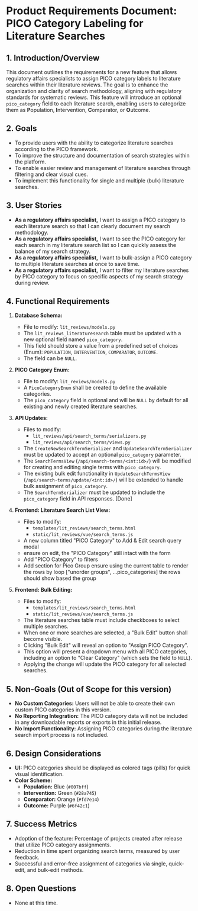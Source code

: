 # Product Requirements Document: PICO Category Labeling for Literature Searches

## 1. Introduction/Overview

This document outlines the requirements for a new feature that allows regulatory affairs specialists to assign PICO category labels to literature searches within their literature reviews. The goal is to enhance the organization and clarity of search methodology, aligning with regulatory standards for systematic reviews. This feature will introduce an optional `pico_category` field to each literature search, enabling users to categorize them as **P**opulation, **I**ntervention, **C**omparator, or **O**utcome.

## 2. Goals

*   To provide users with the ability to categorize literature searches according to the PICO framework.
*   To improve the structure and documentation of search strategies within the platform.
*   To enable easier review and management of literature searches through filtering and clear visual cues.
*   To implement this functionality for single and multiple (bulk) literature searches.

## 3. User Stories

*   **As a regulatory affairs specialist,** I want to assign a PICO category to each literature search so that I can clearly document my search methodology.
*   **As a regulatory affairs specialist,** I want to see the PICO category for each search in my literature search list so I can quickly assess the balance of my search strategy.
*   **As a regulatory affairs specialist,** I want to bulk-assign a PICO category to multiple literature searches at once to save time.
*   **As a regulatory affairs specialist,** I want to filter my literature searches by PICO category to focus on specific aspects of my search strategy during review.

## 4. Functional Requirements

1.  **Database Schema:**
    *   File to modify: `lit_reviews/models.py`
    *   The `lit_reviews_literaturesearch` table must be updated with a new optional field named `pico_category`.
    *   This field should store a value from a predefined set of choices (Enum): `POPULATION`, `INTERVENTION`, `COMPARATOR`, `OUTCOME`.
    *   The field can be `NULL`.

2.  **PICO Category Enum:**
    *   File to modify: `lit_reviews/models.py`
    *   A `PicoCategoryEnum` shall be created to define the available categories.
    *   The `pico_category` field is optional and will be `NULL` by default for all existing and newly created literature searches.

3.  **API Updates:**
    *   Files to modify:
        *   `lit_reviews/api/search_terms/serializers.py`
        *   `lit_reviews/api/search_terms/views.py`
    *   The `CreateNewSearchTermSerializer` and `UpdateSearchTermSerializer` must be updated to accept an optional `pico_category` parameter.
    *   The `SearchTermsView` (`/api/search-terms/<int:id>/`) will be modified for creating and editing single terms with `pico_category`.
    *   The existing bulk edit functionality in `UpdateSearchTermsView` (`/api/search-terms/update/<int:id>/`) will be extended to handle bulk assignment of `pico_category`.
    *   The `SearchTermSerializer` must be updated to include the `pico_category` field in API responses. [Done]

4.  **Frontend: Literature Search List View:**
    *   Files to modify:
        *   `templates/lit_reviews/search_terms.html`
        *   `static/lit_reviews/vue/search_terms.js`
    *   A new column titled "PICO Category" to Add & Edit search query modal
    *   ensure on edit, the "PICO Category" still intact with the form
    *   Add "PICO Category" to filters
    *   Add section for Pico Group ensure using the current table to render the rows by loop ["unorder groups", ...pico_categories]
        the rows should show based the group

5.  **Frontend: Bulk Editing:**
    *   Files to modify:
        *   `templates/lit_reviews/search_terms.html`
        *   `static/lit_reviews/vue/search_terms.js`
    *   The literature searches table must include checkboxes to select multiple searches.
    *   When one or more searches are selected, a "Bulk Edit" button shall become visible.
    *   Clicking "Bulk Edit" will reveal an option to "Assign PICO Category".
    *   This option will present a dropdown menu with all PICO categories, including an option to "Clear Category" (which sets the field to `NULL`).
    *   Applying the change will update the PICO category for all selected searches.

## 5. Non-Goals (Out of Scope for this version)

*   **No Custom Categories:** Users will not be able to create their own custom PICO categories in this version.
*   **No Reporting Integration:** The PICO category data will not be included in any downloadable reports or exports in this initial release.
*   **No Import Functionality:** Assigning PICO categories during the literature search import process is not included.

## 6. Design Considerations

*   **UI:** PICO categories should be displayed as colored tags (pills) for quick visual identification.
*   **Color Scheme:**
    *   **Population:** Blue (`#007bff`)
    *   **Intervention:** Green (`#28a745`)
    *   **Comparator:** Orange (`#fd7e14`)
    *   **Outcome:** Purple (`#6f42c1`)

## 7. Success Metrics

*   Adoption of the feature: Percentage of projects created after release that utilize PICO category assignments.
*   Reduction in time spent organizing search terms, measured by user feedback.
*   Successful and error-free assignment of categories via single, quick-edit, and bulk-edit methods.

## 8. Open Questions

*   None at this time.
